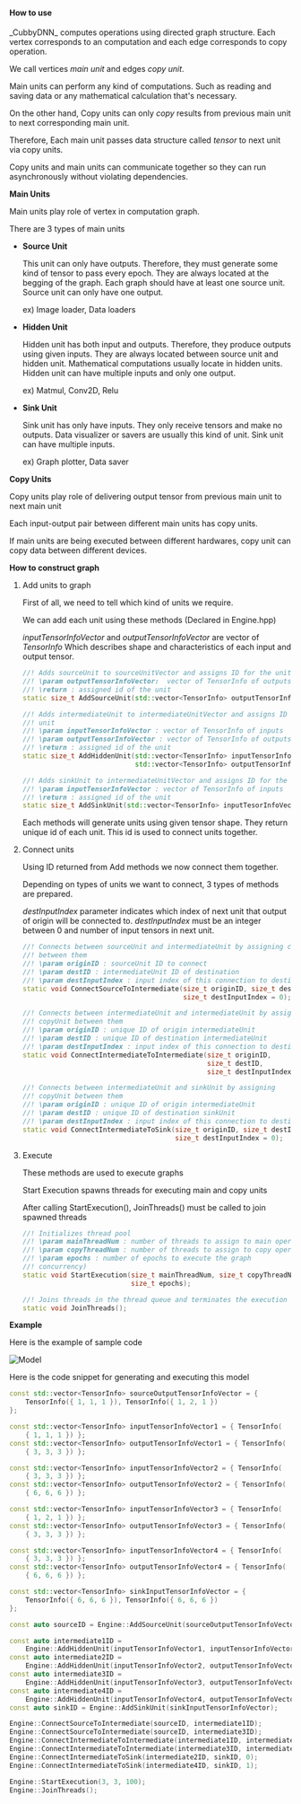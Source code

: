 <h4>How to use</h4>
_CubbyDNN_ computes operations using directed graph structure. Each vertex corresponds to an computation and each edge corresponds to copy operation. 

We call vertices _main unit_ and edges _copy unit_. 

Main units can perform any kind of computations. Such as reading and saving data or any mathematical calculation that's necessary.

On the other hand, Copy units can only _copy_ results from previous main unit to next corresponding main unit.

Therefore, Each main unit passes data structure called _tensor_ to next unit via copy units. 

Copy units and main units can communicate together so they can run asynchronously without violating dependencies.



__Main Units__

Main units play role of vertex in computation graph.

There are 3 types of main units



* __Source Unit__

  This unit can only have outputs. Therefore, they must generate some kind of tensor to pass every epoch. They are always located at the begging of the graph. Each graph should have at least one source unit. Source unit can only have one output.

  ex) Image loader, Data loaders



* __Hidden Unit__

  Hidden unit has both input and outputs. Therefore, they produce outputs using given inputs. They are always located between source unit and hidden unit. Mathematical computations usually locate in hidden units. Hidden unit can have multiple inputs and only one output.

  ex) Matmul, Conv2D, Relu



* __Sink Unit__

  Sink unit has only have inputs. They only receive tensors and make no outputs. Data visualizer or savers are usually this kind of unit. Sink unit can have multiple inputs.

  ex) Graph plotter, Data saver

  

__Copy Units__

Copy units play role of delivering output tensor from previous main unit to next main unit

Each input-output pair between different main units has copy units. 

If main units are being executed between different hardwares, copy unit can copy data between different devices.



__How to construct graph__

1. Add units to graph

   First of all, we need to tell which kind of units we require.

   We can add each unit using these methods (Declared in Engine.hpp)

   _inputTensorInfoVector_ and _outputTensorInfoVector_ are vector of _TensorInfo_ Which describes shape and characteristics of each input and output tensor.

   ```C++
   //! Adds sourceUnit to sourceUnitVector and assigns ID for the unit
   //! \param outputTensorInfoVector:  vector of TensorInfo of outputs
   //! \return : assigned id of the unit
   static size_t AddSourceUnit(std::vector<TensorInfo> outputTensorInfoVector);
   
   //! Adds intermediateUnit to intermediateUnitVector and assigns ID for the
   //! unit
   //! \param inputTensorInfoVector : vector of TensorInfo of inputs
   //! \param outputTensorInfoVector : vector of TensorInfo of outputs
   //! \return : assigned id of the unit
   static size_t AddHiddenUnit(std::vector<TensorInfo> inputTensorInfoVector,
                               std::vector<TensorInfo> outputTensorInfoVector);
   
   //! Adds sinkUnit to intermediateUnitVector and assigns ID for the unit
   //! \param inputTensorInfoVector : vector of TensorInfo of inputs
   //! \return : assigned id of the unit
   static size_t AddSinkUnit(std::vector<TensorInfo> inputTesorInfoVector);
   ```

   Each methods will generate units using given tensor shape. They return unique id of each unit. This id is used to connect units together.

   

2. Connect units

   Using ID returned from Add methods we now connect them together. 

   Depending on types of units we want to connect, 3 types of methods are prepared.

   _destInputIndex_ parameter indicates which index of next unit that output of origin will be connected to. _destInputIndex_ must be an integer between 0 and number of input tensors in next unit.

   ```c++
   //! Connects between sourceUnit and intermediateUnit by assigning copyUnit
   //! between them
   //! \param originID : sourceUnit ID to connect
   //! \param destID : intermediateUnit ID of destination
   //! \param destInputIndex : input index of this connection to destination
   static void ConnectSourceToIntermediate(size_t originID, size_t destID,
                                           size_t destInputIndex = 0);
   
   //! Connects between intermediateUnit and intermediateUnit by assigning
   //! copyUnit between them
   //! \param originID : unique ID of origin intermediateUnit
   //! \param destID : unique ID of destination intermediateUnit
   //! \param destInputIndex : input index of this connection to destination
   static void ConnectIntermediateToIntermediate(size_t originID,
                                                 size_t destID,
                                                 size_t destInputIndex = 0);
   
   //! Connects between intermediateUnit and sinkUnit by assigning
   //! copyUnit between them
   //! \param originID : unique ID of origin intermediateUnit
   //! \param destID : unique ID of destination sinkUnit
   //! \param destInputIndex : input index of this connection to destination
   static void ConnectIntermediateToSink(size_t originID, size_t destID,
                                         size_t destInputIndex = 0);
   ```

   

3. Execute

   These methods are used to execute graphs

   Start Execution spawns threads for executing main and copy units

   After calling StartExecution(), JoinThreads() must be called to join spawned threads

   ```c++
   //! Initializes thread pool
   //! \param mainThreadNum : number of threads to assign to main operation
   //! \param copyThreadNum : number of threads to assign to copy operation
   //! \param epochs : number of epochs to execute the graph
   //! concurrency)
   static void StartExecution(size_t mainThreadNum, size_t copyThreadNum,
                              size_t epochs);
   
   //! Joins threads in the thread queue and terminates the execution
   static void JoinThreads();
   ```





__Example__

Here is the example of sample code

![Model](Medias/model.png)

Here is the code snippet for generating and executing this model

```c++
const std::vector<TensorInfo> sourceOutputTensorInfoVector = {
    TensorInfo({ 1, 1, 1 }), TensorInfo({ 1, 2, 1 })
};

const std::vector<TensorInfo> inputTensorInfoVector1 = { TensorInfo(
    { 1, 1, 1 }) };
const std::vector<TensorInfo> outputTensorInfoVector1 = { TensorInfo(
    { 3, 3, 3 }) };

const std::vector<TensorInfo> inputTensorInfoVector2 = { TensorInfo(
    { 3, 3, 3 }) };
const std::vector<TensorInfo> outputTensorInfoVector2 = { TensorInfo(
    { 6, 6, 6 }) };

const std::vector<TensorInfo> inputTensorInfoVector3 = { TensorInfo(
    { 1, 2, 1 }) };
const std::vector<TensorInfo> outputTensorInfoVector3 = { TensorInfo(
    { 3, 3, 3 }) };

const std::vector<TensorInfo> inputTensorInfoVector4 = { TensorInfo(
    { 3, 3, 3 }) };
const std::vector<TensorInfo> outputTensorInfoVector4 = { TensorInfo(
    { 6, 6, 6 }) };

const std::vector<TensorInfo> sinkInputTensorInfoVector = {
    TensorInfo({ 6, 6, 6 }), TensorInfo({ 6, 6, 6 })
};

const auto sourceID = Engine::AddSourceUnit(sourceOutputTensorInfoVector);

const auto intermediate1ID =
    Engine::AddHiddenUnit(inputTensorInfoVector1, inputTensorInfoVector2);
const auto intermediate2ID =
    Engine::AddHiddenUnit(inputTensorInfoVector2, outputTensorInfoVector2);
const auto intermediate3ID =
    Engine::AddHiddenUnit(inputTensorInfoVector3, outputTensorInfoVector3);
const auto intermediate4ID =
    Engine::AddHiddenUnit(inputTensorInfoVector4, outputTensorInfoVector4);
const auto sinkID = Engine::AddSinkUnit(sinkInputTensorInfoVector);

Engine::ConnectSourceToIntermediate(sourceID, intermediate1ID);
Engine::ConnectSourceToIntermediate(sourceID, intermediate3ID);
Engine::ConnectIntermediateToIntermediate(intermediate1ID, intermediate2ID);
Engine::ConnectIntermediateToIntermediate(intermediate3ID, intermediate4ID);
Engine::ConnectIntermediateToSink(intermediate2ID, sinkID, 0);
Engine::ConnectIntermediateToSink(intermediate4ID, sinkID, 1);

Engine::StartExecution(3, 3, 100);
Engine::JoinThreads();
```

